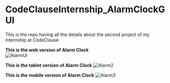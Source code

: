 # CodeClauseInternship_AlarmClockGUI
This is the repo having all the details about the second project of my internship at CodeClause<br>

**This is the web version of Alarm Clock** <br>
![AlarmUI](https://github.com/priyanshuv-raw/CodeClauseInternship_AlarmClockGUI/assets/102889190/667ea685-47aa-48bd-bf48-975825b73a64)
<br>

**This is the tablet version of Alarm Clock**
![Alarm2](https://github.com/priyanshuv-raw/CodeClauseInternship_AlarmClockGUI/assets/102889190/3667cd09-6f76-4e47-a48d-5338ce7204e1)
<br>

**This is the mobile version of Alarm Clock**
![Alarm3](https://github.com/priyanshuv-raw/CodeClauseInternship_AlarmClockGUI/assets/102889190/7703c362-3fdc-4aac-a7f5-6f2c4f832928)
